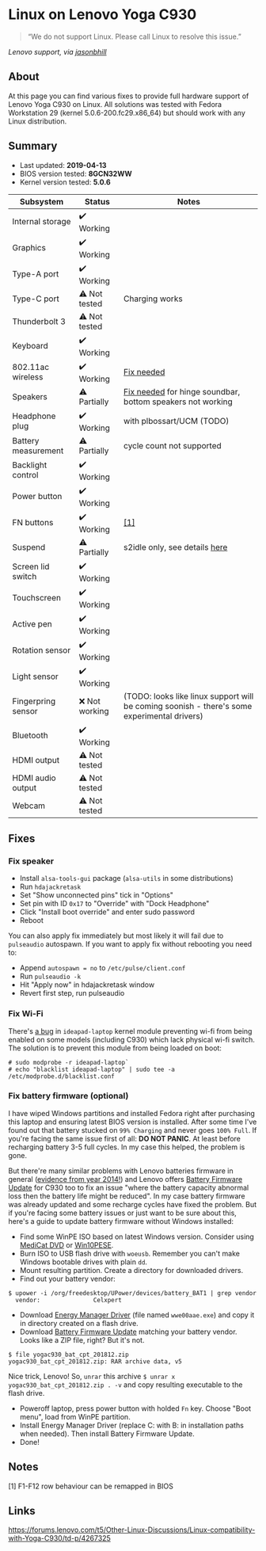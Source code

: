 # Linux on Lenovo Yoga C930

> “We do not support Linux. Please call Linux to resolve this issue.”

*Lenovo support, via [jasonbhill](http://code.jasonbhill.com/linux/faulty-firmware-in-lenovo-batteries/)*

## About

At this page you can find various fixes to provide full hardware support of Lenovo Yoga C930 on Linux. All solutions was tested with Fedora Workstation 29 (kernel 5.0.6-200.fc29.x86_64) but should work with any Linux distribution.

## Summary

* Last updated: **2019-04-13**
* BIOS version tested: **8GCN32WW**
* Kernel version tested: **5.0.6**

| Subsystem | Status | Notes |
|---------------------|---------------|---------------------------------------------------------------------------------------------|
| Internal storage | ✔️ Working |  |
| Graphics | ✔️ Working |  |
| Type-A port | ✔️ Working |  |
| Type-C port | ⚠️ Not tested | Charging works |
| Thunderbolt 3 | ⚠️ Not tested |  |
| Keyboard | ✔️ Working |  |
| 802.11ac wireless | ✔️ Working | [Fix needed](#fix-wi-fi) |
| Speakers | ⚠️ Partially | [Fix needed](#fix-speaker) for hinge soundbar, bottom speakers not working |
| Headphone plug | ✔️ Working | with plbossart/UCM (TODO) |
| Battery measurement | ⚠️ Partially | cycle count not supported |
| Backlight control | ✔️ Working |  |
| Power button | ✔️ Working |  |
| FN buttons | ✔️ Working | [[1]](#notes) |
| Suspend | ⚠️ Partially | s2idle only, see details [here](https://forums.lenovo.com/t5/Other-Linux-Discussions/Linux-compatibility-with-Yoga-C930/m-p/4350515/highlight/true#M12516) |
| Screen lid switch | ✔️ Working |  |
| Touchscreen | ✔️ Working |  |
| Active pen | ✔️ Working |  |
| Rotation sensor | ✔️ Working |  |
| Light sensor | ✔️ Working |  |
| Fingerpring sensor | ❌ Not working | (TODO: looks like linux support will be coming soonish - there's some experimental drivers) |
| Bluetooth | ✔️ Working |  |
| HDMI output | ⚠️ Not tested |  |
| HDMI audio output | ⚠️ Not tested |  |
| Webcam | ⚠️ Not tested |  |

## Fixes

### Fix speaker
* Install `alsa-tools-gui` package (`alsa-utils` in some distributions)
* Run `hdajackretask`
* Set "Show unconnected pins" tick in "Options"
* Set pin with ID `0x17` to "Override" with "Dock Headphone"
* Click "Install boot override" and enter sudo password
* Reboot

You can also apply fix immediately but most likely it will fail due to `pulseaudio` autospawn. If you want to apply fix without rebooting you need to:
* Append `autospawn = no` to `/etc/pulse/client.conf`
* Run `pulseaudio -k`
* Hit "Apply now" in hdajackretask window
* Revert first step, run pulseaudio

### Fix Wi-Fi
There's [a bug](https://github.com/torvalds/linux/commit/ce363c2bcb2303e7fad3a79398db739c6995141b) in `ideapad-laptop` kernel module preventing wi-fi from being enabled on some models (including C930) which lack physical wi-fi switch. The solution is to prevent this module from being loaded on boot:
```
# sudo modprobe -r ideapad-laptop`
# echo "blacklist ideapad-laptop" | sudo tee -a /etc/modprobe.d/blacklist.conf
```

### Fix battery firmware (optional)

I have wiped Windows partitions and installed Fedora right after purchasing this laptop and ensuring latest BIOS version is installed. After some time I've found out that battery stucked on `99% Charging` and never goes `100% Full`. If you're facing the same issue first of all: **DO NOT PANIC**. At least before recharging battery 3-5 full cycles. In my case this helped, the problem is gone.

But there're many similar problems with Lenovo batteries firmware in general ([evidence from year 2014!](http://code.jasonbhill.com/linux/faulty-firmware-in-lenovo-batteries/)) and Lenovo offers [Battery Firmware Update](https://pcsupport.lenovo.com/us/en/products/LAPTOPS-AND-NETBOOKS/YOGA-SERIES/YOGA-C930-13IKB/downloads/DS505955) for C930 too to fix an issue "where the battery capacity abnormal loss then the battery life might be reduced". In my case battery firmware was already updated and some recharge cycles have fixed the problem. But if you're facing some battery issues or just want to be sure about this, here's a guide to update battery firmware without Windows installed:

* Find some WinPE ISO based on latest Windows version. Consider using [MediCat DVD](https://gbatemp.net/threads/medicat-dvd-a-multiboot-linux-dvd.361577/) or [Win10PESE](https://toolslib.net/downloads/viewdownload/255-winpese-x64/).
* Burn ISO to USB flash drive with ```woeusb```. Remember you can't make Windows bootable drives with plain `dd`.
* Mount resulting partition. Create a directory for downloaded drivers.
* Find out your battery vendor:
```
$ upower -i /org/freedesktop/UPower/devices/battery_BAT1 | grep vendor
  vendor:               Celxpert
```
* Download [Energy Manager Driver](https://pcsupport.lenovo.com/us/en/products/LAPTOPS-AND-NETBOOKS/YOGA-SERIES/YOGA-C930-13IKB/downloads/DS503661) (file named `wwe00aae.exe`) and copy it in directory created on a flash drive.
* Download [Battery Firmware Update](https://pcsupport.lenovo.com/us/en/products/LAPTOPS-AND-NETBOOKS/YOGA-SERIES/YOGA-C930-13IKB/downloads/DS505955) matching your battery vendor. Looks like a ZIP file, right? But it's not.
```
$ file yogac930_bat_cpt_201812.zip 
yogac930_bat_cpt_201812.zip: RAR archive data, v5
```
Nice trick, Lenovo! So, `unrar` this archive
`$ unrar x yogac930_bat_cpt_201812.zip . -v`
and copy resulting executable to the flash drive.
* Poweroff laptop, press power button with holded `Fn` key. Choose "Boot menu", load from WinPE partition.
* Install Energy Manager Driver (replace C: with B: in installation paths when needed). Then install Battery Firmware Update.
* Done!

## Notes

[1] F1-F12 row behaviour can be remapped in BIOS

## Links

https://forums.lenovo.com/t5/Other-Linux-Discussions/Linux-compatibility-with-Yoga-C930/td-p/4267325
